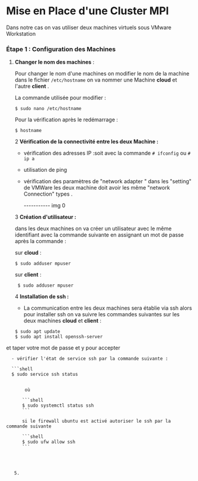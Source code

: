 # Mise en Place d'une Cluster MPI

Dans notre cas on vas utiliser deux machines virtuels  sous VMware Workstation 



### Étape 1 : Configuration des Machines 

1. **Changer le nom des machines**  :

   Pour changer le nom d'une machines on modifier le nom de la machine dans le fichier `/etc/hostname` on va nommer une Machine **cloud** et l'autre **client** .

   La commande utilisée pour modifier  :

    ``` shell
    $ sudo nano /etc/hostname 
    ```

   Pour la vérification après le redémarrage :

   ``` shell
   $ hostname
   ```

   2 **Vérification de la connectivité entre les deux Machine :**

   - vérification des adresses IP :soit avec la commande `# ifconfig` ou `# ip a`

   - utilisation de ping 

   - vérification des paramètres de "network adapter " dans les "setting" de VMWare les deux machine doit avoir les même "network Connection" types .

     ----------- img 0

   3 **Création d'utilisateur :**

      dans les deux machines on va créer un utilisateur avec le même identifiant  avec la commande suivante en assignant un mot de passe après la commande :

      sur  **cloud** :
   
      ``` shell
      $ sudo adduser mpuser
      ```
      
      
      sur **client** :
     ``` shell
      $ sudo adduser mpuser
     ```
 
   4 **Installation de ssh :**

      - La communication entre les deux machines sera établie via ssh alors pour installer ssh on va suivre les commandes suivantes sur les deux machines **cloud** et **client** :
   
      ```shell
      $ sudo apt update
      $ sudo apt install openssh-server
      ```
  et taper votre mot de passe et y pour accepter 
    
      - vérifier l'état de service ssh par la commande suivante :
    
      ```shell
      $ sudo service ssh status
```

      ​	où 
    
      ```shell
      $ sudo systemctl status ssh
      ```
    
      si le firewall ubuntu est activé autoriser le ssh par la commande suivante 
    
      ```shell
      $ sudo ufw allow ssh
      ```


​      

   5. 

      

